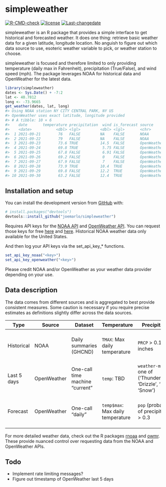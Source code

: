 
<!-- README.md is generated from README.Rmd. Please edit that file -->

# simpleweather

<!-- badges: start -->

[![R-CMD-check](https://github.com/joemarlo/simpleweather/workflows/R-CMD-check/badge.svg)](https://github.com/joemarlo/simpleweather/actions)
[![license](https://img.shields.io/badge/license-MIT%20+%20file%20LICENSE-lightgrey.svg)](https://choosealicense.com/)
[![Last-changedate](https://img.shields.io/badge/last%20change-2021--09--28-yellowgreen.svg)](/commits/master)
<!-- badges: end -->

simpleweather is an R package that provides a simple interface to get
historical and forecasted weather. It does one thing: retrieve basic
weather data for a given latitude, longitude location. No anguish to
figure out which data source to use, esoteric weather variable to pick,
or weather station to choose.

simpleweather is focused and therefore limited to only providing
temperature (daily max in Fahrenheit), precipitation (True/False), and
wind speed (mph). The package leverages NOAA for historical data and
OpenWeather for the latest data.

``` r
library(simpleweather)
dates <- Sys.Date() + -7:2
lat <- 40.7812
long <- -73.9665
get_weather(dates, lat, long)
#> Using NOAA station NY CITY CENTRAL PARK, NY US
#> OpenWeather uses exact latitude, longitude provided
#> # A tibble: 10 × 6
#>    date       temperature precipitation  wind is_forecast source     
#>    <date>           <dbl> <lgl>         <dbl> <lgl>       <chr>      
#>  1 2021-09-21        76   FALSE         NA    FALSE       NOAA       
#>  2 2021-09-22        79   FALSE         NA    FALSE       NOAA       
#>  3 2021-09-23        73.6 TRUE          14.5  FALSE       OpenWeather
#>  4 2021-09-24        69.8 TRUE           5.75 FALSE       OpenWeather
#>  5 2021-09-25        67.8 FALSE          6.91 FALSE       OpenWeather
#>  6 2021-09-26        69.2 FALSE          0    FALSE       OpenWeather
#>  7 2021-09-27        67.9 FALSE          7    FALSE       OpenWeather
#>  8 2021-09-28        73.9 TRUE          10.4  TRUE        OpenWeather
#>  9 2021-09-29        69.8 FALSE         12.2  TRUE        OpenWeather
#> 10 2021-09-30        63.2 FALSE         12.4  TRUE        OpenWeather
```

## Installation and setup

You can install the development version from
[GitHub](https://github.com/joemarlo/simpleweather) with:

``` r
# install.packages("devtools")
devtools::install_github("joemarlo/simpleweather")
```

Requires API keys for the [NOAA
API](https://www.ncdc.noaa.gov/cdo-web/webservices/v2) and [OpenWeather
API](https://openweathermap.org/api/one-call-api). You can request those
keys for free [here](https://www.ncdc.noaa.gov/cdo-web/token) and
[here](https://openweathermap.org/price). Historical NOAA weather data
only available for the United States.

And then log your API keys via the set\_api\_key\_\* functions.

``` r
set_api_key_noaa("<key>")
set_api_key_openweather("<key>")
```

Please credit NOAA and/or OpenWeather as your weather data provider
depending on your use.

## Data description

The data comes from different sources and is aggregated to best provide
consistent measures. Some caution is necessary if you require precise
estimates as definitions slightly differ across the data sources.

| Type        | Source      | Dataset                         | Temperature                       | Precipitation                                                     | Wind                                     |
|-------------|-------------|---------------------------------|-----------------------------------|-------------------------------------------------------------------|------------------------------------------|
| Historical  | NOAA        | Daily summaries (GHCND)         | `TMAX`: Max daily temperature     | `PRCP` &gt; 0.1 inches                                            | `WSF2`: fastest 2-minute speed in mph    |
| Last 5 days | OpenWeather | One-call time machine “current” | `temp`: TBD                       | `weather-main` one of (‘Thunderstorm’, ‘Drizzle’, ‘Rain’, ‘Snow’) | `wind_speed`: reported wind speed in mph |
| Forecast    | OpenWeather | One-call “daily”                | `temp$max`: Max daily temperature | `pop` (probability of precipitation) &gt; 0.3                     | `wind_speed`: reported wind speed in mph |

For more detailed weather data, check out the R packages
[rnoaa](https://github.com/ropensci/rnoaa) and
[owmr](https://github.com/crazycapivara/owmr). These provide nuanced
control over requesting data from the NOAA and OpenWeather APIs.

## Todo

-   Implement rate limiting messages?
-   Figure out timestamp of OpenWeather last 5 days
